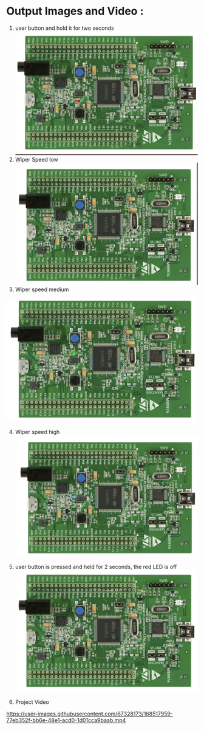 # Output Images and Video :



1. user button and hold it for two seconds
   ![image](https://github.com/avnish8726/M3_Wiper_Control_System/blob/main/6_Output/Others/Engine%20ON%20state.jpg)
2. Wiper Speed low 
![image](https://github.com/avnish8726/M3_Wiper_Control_System/blob/main/6_Output/Others/Wiper%20Speed%20Low.jpg)
3. Wiper speed medium 

![image](https://github.com/avnish8726/M3_Wiper_Control_System/blob/main/6_Output/Others/Wiper%20Speed%20Medium.jpg)

4. Wiper speed high
![image](https://github.com/avnish8726/M3_Wiper_Control_System/blob/main/6_Output/Others/Wiper%20Speed%20High.jpg)

5. user button is pressed and held for 2 seconds, the red LED is off
![image](https://github.com/avnish8726/M3_Wiper_Control_System/blob/main/6_Output/Others/Engine%20OFF%20State.jpg)


6. Project Video

https://user-images.githubusercontent.com/67328173/168517959-77eb352f-bb6e-48e1-acd0-1d01cca9baab.mp4

